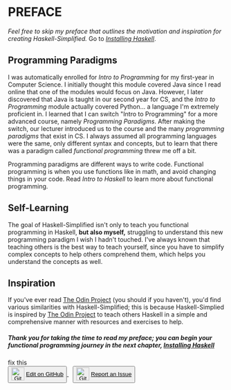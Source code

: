 <head>
    <base href="https://ibnaleem.github.io/Haskell-Simplified/" />
</head>

# PREFACE

_Feel free to skip my preface that outlines the motivation and inspiration for creating Haskell-Simplified._ Go to *[Installing Haskell](https://github.com/ibnaleem/Haskell-Simplified/blob/main/Introduction/01-Installing%20Haskell.md)*.

## Programming Paradigms
I was automatically enrolled for *Intro to Programming* for my first-year in Computer Science. I initially thought this module covered Java since I read online that one of the modules would focus on Java. However, I later discovered that Java is taught in our second year for CS, and the *Intro to Programming* module actually covered Python... a language I'm extremely proficient in. I learned that I can switch "Intro to Programming" for a more advanced course, namely *Programming Paradigms*. After making the switch, our lecturer introduced us to the course and the many *programming paradigms* that exist in CS. I always assumed all programming languages were the same, only different syntax and concepts, but to learn that there was a paradigm called *functional programming* threw me off a bit.

Programming paradigms are different ways to write code. Functional programming is when you use functions like in math, and avoid changing things in your code. Read *Intro to Haskell* to learn more about functional programming.

## Self-Learning
The goal of Haskell-Simplified isn't only to teach you functional programming in Haskell, **but also myself,** struggling to understand this new programming paradigm I wish I hadn't touched. I've always known that teaching others is the best way to teach yourself, since you have to simplify complex concepts to help others comprehend them, which helps you understand the concepts as well. 

## Inspiration
If you've ever read [The Odin Project](https://theodinproject.com) (you should if you haven't), you'd find various similarities with Haskell-Simplified; this is because Haskell-Simplied is inspired by [The Odin Project](https://theodinproject.com) to teach others Haskell in a simple and comprehensive manner with resources and exercises to help.

##### Thank you for taking the time to read my preface; you can begin your functional programming journey in the next chapter, *[Installing Haskell](https://github.com/ibnaleem/Haskell-Simplified/blob/main/Introduction/01-Installing%20Haskell.md)* 

<!---> fix this
<head>
    <link rel="stylesheet" href="css/styles.css">
</head>

<div style="text-align: left;">
    <a href="https://github.com/ibnaleem/Simplified-Haskell/edit/main/00-Preface.md" target="_blank" style="margin-right: 10px;">
        <button id="github">
            <img src="https://cdn-icons-png.flaticon.com/512/25/25231.png" alt="GitHub Logo" width="30" height="30" style="vertical-align: middle; margin-bottom: 3px;">
            <u>Edit on GitHub</u>
        </button>
    </a>
    <a href="https://github.com/ibnaleem/Simplified-Haskell/issues/new" target="_blank">
        <button id="issue">
            <img src="https://cdn-icons-png.flaticon.com/512/6000/6000197.png" alt="GitHub Logo" width="30" height="30" style="vertical-align: middle; margin-bottom: 3px;">
            <u>Report an Issue</u>
        </button>
    </a>
</div>
